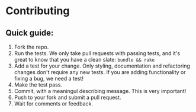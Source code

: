 # Contributing

## Quick guide:

1. Fork the repo.
2. Run the tests. We only take pull requests with passing tests, and it's great to know that you have a clean slate: `bundle && rake`
3. Add a test for your change. Only styling, documentation and refactoring changes don't require any new tests. If you are adding functionality or fixing a bug, we need a test!
4. Make the test pass.
5. Commit, with a meaningul describing message. This is very important!
6. Push to your fork and submit a pull request.
7. Wait for comments or feedback.

